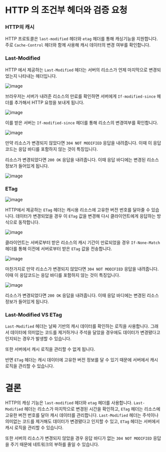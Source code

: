 # HTTP 의 조건부 헤더와 검증 요청

### HTTP의 캐시

HTTP 프로토콜은 `last-modified` 헤더와 `etag` 헤더를 통해 캐싱기능을 지원합니다. 주로 `Cache-Control` 헤더와 함께 사용해 캐시 데이터의 변경 여부를 확인합니다.

### Last-Modified

HTTP 에서 제공하는 `Last-Modified` 헤더는 서버의 리소스가 언제 마지막으로 변경되었는지 나타내는 헤더입니다.

![image](https://github.com/todolist-team2/todo-max/assets/66981851/570e80e4-b709-45d5-85dd-229a4685c572)

브라우저는 서버가 내려준 리소스의 만료를 확인하면 서버에게 `If-modified-since` 헤더를 추가해서 HTTP 요청을 보내게 됩니다.

![image](https://github.com/todolist-team2/todo-max/assets/66981851/92d0f82a-75b7-4c76-9f35-d37601948425)

이를 받은 서버는 `If-modified-since` 헤더를 통해 리소스의 변경여부를 확인합니다.

![image](https://github.com/todolist-team2/todo-max/assets/66981851/38a15454-cd6e-45d2-96ca-ce19cb14742c)

만약 리소스가 변경되지 않았다면 `304 NOT MODIFIED` 응답을 내려줍니다. 이때 이 응답코드는 응답 바디를 포함하지 않는 것이 특징입니다.

리소스가 변경되었다면 `200 OK` 응답을 내려줍니다. 이때 응답 바디에는 변경된 리소스 정보가 들어있게 됩니다.

![image](https://github.com/todolist-team2/todo-max/assets/66981851/347311be-030a-4979-bb02-4c1acb8c46f1)

### ETag

![image](https://github.com/todolist-team2/todo-max/assets/66981851/734d5f9d-4f22-4e8d-a047-898fd82f4b14)

HTTP에서 제공하는 `ETag` 헤더는 캐시용 리소스에 고유한 버전 번호를 달아줄 수 있습니다. 데이터가 변경되었을 경우 이 `ETag` 값을 변경해 다시 클라이언트에게 응답하는 방식으로 동작합니다.

![image](https://github.com/todolist-team2/todo-max/assets/66981851/14973c42-fb74-4124-bfe9-ad4b993409ce)

클라이언트는 서버로부터 받은 리소스의 캐시 기간이 만료되었을 경우 `If-None-Match` 헤더를 통해 이전에 서버로부터 받은 `ETag` 값을 전송합니다.

![image](https://github.com/todolist-team2/todo-max/assets/66981851/84f75d6b-d6d3-44bb-8ec6-83e7659fb1ba)

마찬가지로 만약 리소스가 변경되지 않았다면 `304 NOT MODIFIED` 응답을 내려줍니다. 이때 이 응답코드는 응답 바디를 포함하지 않는 것이 특징입니다.

![image](https://github.com/todolist-team2/todo-max/assets/66981851/ce169c50-9cf0-44c9-b3cd-24c79e72d55f)

리소스가 변경되었다면 `200 OK` 응답을 내려줍니다. 이때 응답 바디에는 변경된 리소스 정보가 들어있게 됩니다.

### Last-Modified VS ETag

`Last-Modified` 헤더는 날짜 기반의 캐시 데이터를 확인하는 로직을 사용합니다. 그래서 데이터에 의미없는 코드를 제거하거나 주석을 달았을 경우에도 데이터가 변경됐다고 인지되는 경우가 발생할 수 있습니다.

또한 서버에서 캐시 로직을 관리할 수 없게 됩니다.

반면 `ETag` 헤더는 캐시 데이터에 고유한 버전 정보를 달 수 있기 때문에 서버에서 캐시 로직을 관리할 수 있습니다.

# 결론

HTTP의 캐싱 기능은 `last-modified` 헤더와 `etag` 헤더를 사용합니다. `Last-Modified` 헤더는 리소스가 마지막으로 변경된 시간을 확인하고, `ETag` 헤더는 리소스에 고유한 버전 번호를 달아 캐시 데이터를 관리합니다. `Last-Modified` 헤더는 주석이나 의미없는 코드를 제거해도 데이터가 변경됐다고 인지할 수 있고, `ETag` 헤더는 서버에서 캐시 로직을 관리할 수 있습니다.

또한 서버의 리소스가 변경되지 않았을 경우 응답 바디가 없는 `304 NOT MODIFIED` 응답을 주기 때문에 네트워크의 부하를 줄일 수 있습니다.

